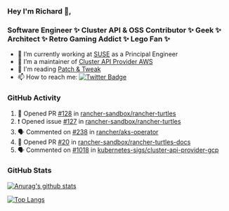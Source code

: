 ### Hey I'm Richard 👋, 

<h3 align="left">Software Engineer ✨ Cluster API & OSS Contributor ✨ Geek ✨ Architect ✨ Retro Gaming Addict ✨ Lego Fan ✨</h3>

- 🔭 I’m currently working at [SUSE](https://www.suse.com/) as a Principal Engineer
- 👯 I’m a maintainer of [Cluster API Provider AWS](https://github.com/kubernetes-sigs/cluster-api-provider-aws)
- 💬 I'm reading [Patch & Tweak](https://bjooks.com/products/patch-tweak-exploring-modular-synthesis)
- 📫 How to reach me: [![Twitter Badge](https://img.shields.io/badge/-@fruit_case-00acee?style=flat&logo=Twitter&logoColor=white)](https://twitter.com/intent/follow?screen_name=fruit_case "Follow on Twitter")

### GitHub Activity 

<!--START_SECTION:activity-->
1. 💪 Opened PR [#128](https://github.com/rancher-sandbox/rancher-turtles/pull/128) in [rancher-sandbox/rancher-turtles](https://github.com/rancher-sandbox/rancher-turtles)
2. ❗ Opened issue [#127](https://github.com/rancher-sandbox/rancher-turtles/issues/127) in [rancher-sandbox/rancher-turtles](https://github.com/rancher-sandbox/rancher-turtles)
3. 🗣 Commented on [#238](https://github.com/rancher/aks-operator/issues/238#issuecomment-1721434289) in [rancher/aks-operator](https://github.com/rancher/aks-operator)
4. 💪 Opened PR [#20](https://github.com/rancher-sandbox/rancher-turtles-docs/pull/20) in [rancher-sandbox/rancher-turtles-docs](https://github.com/rancher-sandbox/rancher-turtles-docs)
5. 🗣 Commented on [#1018](https://github.com/kubernetes-sigs/cluster-api-provider-gcp/pull/1018#issuecomment-1721363621) in [kubernetes-sigs/cluster-api-provider-gcp](https://github.com/kubernetes-sigs/cluster-api-provider-gcp)
<!--END_SECTION:activity-->

### GitHub Stats

[![Anurag's github stats](https://github-readme-stats.vercel.app/api?username=richardcase&count_private=true&show_icons=true)](https://github.com/anuraghazra/github-readme-stats)

[![Top Langs](https://github-readme-stats.vercel.app/api/top-langs/?username=richardcase&hide=html&layout=compact)](https://github.com/anuraghazra/github-readme-stats)
